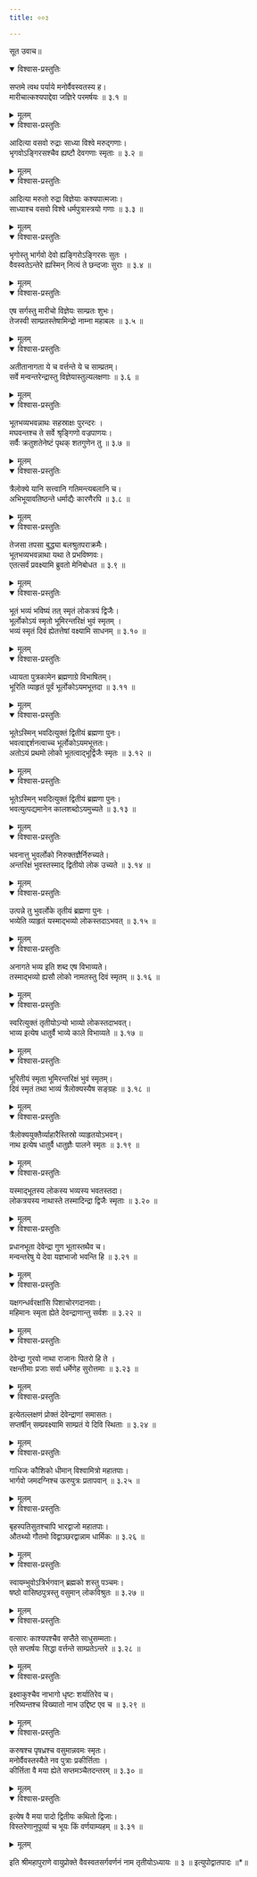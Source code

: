 ```yaml
---
title: ००३

---
```

सूत उवाच॥


<details open><summary>विश्वास-प्रस्तुतिः</summary>

सप्तमे त्वथ पर्याये मनोर्वैवस्वतस्य ह।  
मारीचात्कश्यपाद्देवा जज्ञिरे परमर्षयः ॥ ३.१ ॥
</details>

<details><summary>मूलम्</summary>

सप्तमे त्वथ पर्याये मनोर्वैवस्वतस्य ह।  
मारीचात्कश्यपाद्देवा जज्ञिरे परमर्षयः ॥ ३.१ ॥
</details>


<details open><summary>विश्वास-प्रस्तुतिः</summary>

आदित्या वसवो रुद्राः साध्या विश्वे मरुद्गणाः।  
भृगवोऽङ्गिरसश्चैव ह्यष्टौ देवगणाः स्मृताः ॥ ३.२ ॥
</details>

<details><summary>मूलम्</summary>

आदित्या वसवो रुद्राः साध्या विश्वे मरुद्गणाः।  
भृगवोऽङ्गिरसश्चैव ह्यष्टौ देवगणाः स्मृताः ॥ ३.२ ॥
</details>


<details open><summary>विश्वास-प्रस्तुतिः</summary>

आदित्या मरुतो रुद्रा विज्ञेयाः कश्यपात्मजाः।  
साध्याश्च वसवो विश्वे धर्मपुत्रास्त्रयो गणाः ॥ ३.३ ॥
</details>

<details><summary>मूलम्</summary>

आदित्या मरुतो रुद्रा विज्ञेयाः कश्यपात्मजाः।  
साध्याश्च वसवो विश्वे धर्मपुत्रास्त्रयो गणाः ॥ ३.३ ॥
</details>


<details open><summary>विश्वास-प्रस्तुतिः</summary>

भृगोस्तु भार्गवो देवो ह्यङ्गिरोऽङ्गिरसः सुतः ।  
वैवस्वतेऽन्तेरे ह्यस्मिन् नित्यं ते छन्दजाः सुराः ॥ ३.४ ॥
</details>

<details><summary>मूलम्</summary>

भृगोस्तु भार्गवो देवो ह्यङ्गिरोऽङ्गिरसः सुतः ।  
वैवस्वतेऽन्तेरे ह्यस्मिन् नित्यं ते छन्दजाः सुराः ॥ ३.४ ॥
</details>


<details open><summary>विश्वास-प्रस्तुतिः</summary>

एष सर्गस्तु मारीचो विज्ञेयः साम्प्रतः शुभः।  
तेजस्वी साम्प्रतस्तेषामिन्द्रो नाम्ना महाबलः ॥ ३.५ ॥
</details>

<details><summary>मूलम्</summary>

एष सर्गस्तु मारीचो विज्ञेयः साम्प्रतः शुभः।  
तेजस्वी साम्प्रतस्तेषामिन्द्रो नाम्ना महाबलः ॥ ३.५ ॥
</details>


<details open><summary>विश्वास-प्रस्तुतिः</summary>

अतीतानागता ये च वर्त्तन्ते ये च साम्प्रतम्।  
सर्वे मन्वन्तरेन्द्रास्तु विज्ञेयास्तुल्यलक्षणाः ॥ ३.६ ॥
</details>

<details><summary>मूलम्</summary>

अतीतानागता ये च वर्त्तन्ते ये च साम्प्रतम्।  
सर्वे मन्वन्तरेन्द्रास्तु विज्ञेयास्तुल्यलक्षणाः ॥ ३.६ ॥
</details>


<details open><summary>विश्वास-प्रस्तुतिः</summary>

भूतभव्यभवन्नाथः सहस्राक्षः पुरन्दरः ।  
मघवन्तश्च ते सर्वे श्रृङ्गिणो वज्रपाणयः।  
सर्वैः क्रतुशतेनेष्टं पृथक् शतगुणेन तु ॥ ३.७ ॥
</details>

<details><summary>मूलम्</summary>

भूतभव्यभवन्नाथः सहस्राक्षः पुरन्दरः ।  
मघवन्तश्च ते सर्वे श्रृङ्गिणो वज्रपाणयः।  
सर्वैः क्रतुशतेनेष्टं पृथक् शतगुणेन तु ॥ ३.७ ॥
</details>


<details open><summary>विश्वास-प्रस्तुतिः</summary>

त्रैलोक्ये यानि सत्त्वानि गतिमन्त्यबलानि च।  
अभिभूयावतिष्ठन्ते धर्माद्यैः कारणैरपि ॥ ३.८ ॥
</details>

<details><summary>मूलम्</summary>

त्रैलोक्ये यानि सत्त्वानि गतिमन्त्यबलानि च।  
अभिभूयावतिष्ठन्ते धर्माद्यैः कारणैरपि ॥ ३.८ ॥
</details>


<details open><summary>विश्वास-प्रस्तुतिः</summary>

तेजसा तपसा बुद्ध्या बलश्रुतपराक्रमैः।  
भूतभव्यभवन्नाथा यथा ते प्रभविष्णवः।  
एतत्सर्वं प्रवक्ष्यामि ब्रुवतो मेनिबोधत ॥ ३.९ ॥
</details>

<details><summary>मूलम्</summary>

तेजसा तपसा बुद्ध्या बलश्रुतपराक्रमैः।  
भूतभव्यभवन्नाथा यथा ते प्रभविष्णवः।  
एतत्सर्वं प्रवक्ष्यामि ब्रुवतो मेनिबोधत ॥ ३.९ ॥
</details>


<details open><summary>विश्वास-प्रस्तुतिः</summary>

भूतं भव्यं भविष्यं तत् स्मृतं लोकत्रयं द्विजैः।  
भूर्लोकोऽयं स्मृतो भूमिरन्तरिक्षं भुवं स्मृतम् ।  
भव्यं स्मृतं दिवं ह्येतत्तेषां वक्ष्यामि साधनम् ॥ ३.१० ॥
</details>

<details><summary>मूलम्</summary>

भूतं भव्यं भविष्यं तत् स्मृतं लोकत्रयं द्विजैः।  
भूर्लोकोऽयं स्मृतो भूमिरन्तरिक्षं भुवं स्मृतम् ।  
भव्यं स्मृतं दिवं ह्येतत्तेषां वक्ष्यामि साधनम् ॥ ३.१० ॥
</details>


<details open><summary>विश्वास-प्रस्तुतिः</summary>

ध्यायता पुत्रकामेन ब्रह्मणाग्रे विभाषितम्।  
भूरिति व्याहृतं पूर्वं भूर्लोकोऽयमभूत्तदा ॥ ३.११ ॥
</details>

<details><summary>मूलम्</summary>

ध्यायता पुत्रकामेन ब्रह्मणाग्रे विभाषितम्।  
भूरिति व्याहृतं पूर्वं भूर्लोकोऽयमभूत्तदा ॥ ३.११ ॥
</details>


<details open><summary>विश्वास-प्रस्तुतिः</summary>

भूतेऽस्मिन् भवदित्युक्तं द्वितीयं ब्रह्मणा पुनः।  
भवत्वाद्दर्शनत्वाच्च भूर्लोकोऽयमभूत्ततः।  
अतोऽयं प्रथमो लोको भूतत्वाद्भूर्द्विजैः स्मृतः ॥ ३.१२ ॥
</details>

<details><summary>मूलम्</summary>

भूतेऽस्मिन् भवदित्युक्तं द्वितीयं ब्रह्मणा पुनः।  
भवत्वाद्दर्शनत्वाच्च भूर्लोकोऽयमभूत्ततः।  
अतोऽयं प्रथमो लोको भूतत्वाद्भूर्द्विजैः स्मृतः ॥ ३.१२ ॥
</details>


<details open><summary>विश्वास-प्रस्तुतिः</summary>

भूतेऽस्मिन् भवदित्युक्तं द्वितीयं ब्रह्मणा पुनः।  
भवत्युत्पद्यमानेन कालशब्दोऽयमुच्यते ॥ ३.१३ ॥
</details>

<details><summary>मूलम्</summary>

भूतेऽस्मिन् भवदित्युक्तं द्वितीयं ब्रह्मणा पुनः।  
भवत्युत्पद्यमानेन कालशब्दोऽयमुच्यते ॥ ३.१३ ॥
</details>


<details open><summary>विश्वास-प्रस्तुतिः</summary>

भवनात्तु भुवर्लोको निरुक्तज्ञैर्निरुच्यते।  
अन्तरिक्षं भुवस्तस्माद् द्वितीयो लोक उच्यते ॥ ३.१४ ॥
</details>

<details><summary>मूलम्</summary>

भवनात्तु भुवर्लोको निरुक्तज्ञैर्निरुच्यते।  
अन्तरिक्षं भुवस्तस्माद् द्वितीयो लोक उच्यते ॥ ३.१४ ॥
</details>


<details open><summary>विश्वास-प्रस्तुतिः</summary>

उत्पन्ने तु भुवर्लोके तृतीयं ब्रह्मणा पुनः ।  
भव्येति व्याहृतं यस्माद्भव्यो लोकस्तदाऽभवत् ॥ ३.१५ ॥
</details>

<details><summary>मूलम्</summary>

उत्पन्ने तु भुवर्लोके तृतीयं ब्रह्मणा पुनः ।  
भव्येति व्याहृतं यस्माद्भव्यो लोकस्तदाऽभवत् ॥ ३.१५ ॥
</details>


<details open><summary>विश्वास-प्रस्तुतिः</summary>

अनागते भव्य इति शब्द एष विभाव्यते।  
तस्माद्भव्यो ह्यसौ लोको नामतस्तु दिवं स्मृतम् ॥ ३.१६ ॥
</details>

<details><summary>मूलम्</summary>

अनागते भव्य इति शब्द एष विभाव्यते।  
तस्माद्भव्यो ह्यसौ लोको नामतस्तु दिवं स्मृतम् ॥ ३.१६ ॥
</details>


<details open><summary>विश्वास-प्रस्तुतिः</summary>

स्वरित्युक्तं तृतीयोऽन्यो भाव्यो लोकस्तदाभवत्।  
भाव्य इत्येष धातुर्वै भाव्ये काले विभाव्यते ॥ ३.१७ ॥
</details>

<details><summary>मूलम्</summary>

स्वरित्युक्तं तृतीयोऽन्यो भाव्यो लोकस्तदाभवत्।  
भाव्य इत्येष धातुर्वै भाव्ये काले विभाव्यते ॥ ३.१७ ॥
</details>


<details open><summary>विश्वास-प्रस्तुतिः</summary>

भूरितीयं स्मृता भूमिरन्तरिक्षं भुवं स्मृतम्।  
दिवं स्मृतं तथा भाव्यं त्रैलोक्यस्यैष सङ्ग्रहः ॥ ३.१८ ॥
</details>

<details><summary>मूलम्</summary>

भूरितीयं स्मृता भूमिरन्तरिक्षं भुवं स्मृतम्।  
दिवं स्मृतं तथा भाव्यं त्रैलोक्यस्यैष सङ्ग्रहः ॥ ३.१८ ॥
</details>


<details open><summary>विश्वास-प्रस्तुतिः</summary>

त्रैलोक्ययुक्तैर्व्याहारैस्तिस्रो व्याहृतयोऽभवन्।  
नाथ इत्येष धातुर्वै धातुज्ञैः पालने स्मृतः ॥ ३.१९ ॥
</details>

<details><summary>मूलम्</summary>

त्रैलोक्ययुक्तैर्व्याहारैस्तिस्रो व्याहृतयोऽभवन्।  
नाथ इत्येष धातुर्वै धातुज्ञैः पालने स्मृतः ॥ ३.१९ ॥
</details>


<details open><summary>विश्वास-प्रस्तुतिः</summary>

यस्माद्भूतस्य लोकस्य भव्यस्य भवतस्तदा।  
लोकत्रयस्य नाथास्ते तस्मादिन्द्रा द्विजैः स्मृताः ॥ ३.२० ॥
</details>

<details><summary>मूलम्</summary>

यस्माद्भूतस्य लोकस्य भव्यस्य भवतस्तदा।  
लोकत्रयस्य नाथास्ते तस्मादिन्द्रा द्विजैः स्मृताः ॥ ३.२० ॥
</details>


<details open><summary>विश्वास-प्रस्तुतिः</summary>

प्रधानभूता देवेन्द्रा गुण भूतास्तथैव च।  
मन्वन्तरेषु ये देवा यज्ञभाजो भवन्ति हि ॥ ३.२१ ॥
</details>

<details><summary>मूलम्</summary>

प्रधानभूता देवेन्द्रा गुण भूतास्तथैव च।  
मन्वन्तरेषु ये देवा यज्ञभाजो भवन्ति हि ॥ ३.२१ ॥
</details>


<details open><summary>विश्वास-प्रस्तुतिः</summary>

यक्षगन्धर्वरक्षांसि पिशाचोरगदानवाः।  
महिमानः स्मृता ह्येते देवन्द्राणान्तु सर्वशः ॥ ३.२२ ॥
</details>

<details><summary>मूलम्</summary>

यक्षगन्धर्वरक्षांसि पिशाचोरगदानवाः।  
महिमानः स्मृता ह्येते देवन्द्राणान्तु सर्वशः ॥ ३.२२ ॥
</details>


<details open><summary>विश्वास-प्रस्तुतिः</summary>

देवेन्द्रा गुरवो नाथा राजानः पितरो हि ते ।  
रक्षन्तीमाः प्रजाः सर्वा धर्मेणेह सुरोत्तमाः ॥ ३.२३ ॥
</details>

<details><summary>मूलम्</summary>

देवेन्द्रा गुरवो नाथा राजानः पितरो हि ते ।  
रक्षन्तीमाः प्रजाः सर्वा धर्मेणेह सुरोत्तमाः ॥ ३.२३ ॥
</details>


<details open><summary>विश्वास-प्रस्तुतिः</summary>

इत्येतल्लक्षणं प्रोक्तं देवेन्द्राणां समासतः।  
सप्तर्षीन् सम्प्रवक्ष्यामि साम्प्रतं ये दिवि स्थिताः ॥ ३.२४ ॥
</details>

<details><summary>मूलम्</summary>

इत्येतल्लक्षणं प्रोक्तं देवेन्द्राणां समासतः।  
सप्तर्षीन् सम्प्रवक्ष्यामि साम्प्रतं ये दिवि स्थिताः ॥ ३.२४ ॥
</details>


<details open><summary>विश्वास-प्रस्तुतिः</summary>

गाधिजः कौशिको धीमान् विश्वामित्रो महातपाः।  
भार्गवो जमदग्निश्च ऊरुपुत्रः प्रतापवान् ॥ ३.२५ ॥
</details>

<details><summary>मूलम्</summary>

गाधिजः कौशिको धीमान् विश्वामित्रो महातपाः।  
भार्गवो जमदग्निश्च ऊरुपुत्रः प्रतापवान् ॥ ३.२५ ॥
</details>


<details open><summary>विश्वास-प्रस्तुतिः</summary>

बृहस्पतिसुतश्चापि भारद्वाजो महातपाः।  
औतथ्यो गौतमो विद्वाञ्छरद्वान्नाम धार्मिकः ॥ ३.२६ ॥
</details>

<details><summary>मूलम्</summary>

बृहस्पतिसुतश्चापि भारद्वाजो महातपाः।  
औतथ्यो गौतमो विद्वाञ्छरद्वान्नाम धार्मिकः ॥ ३.२६ ॥
</details>


<details open><summary>विश्वास-प्रस्तुतिः</summary>

स्वायम्भुवोऽत्रिर्भगवान् ब्रह्मको शस्तु पञ्चमः।  
षष्ठो वासिष्ठपुत्रस्तु वसुमान् लोकविश्रुतः ॥ ३.२७ ॥
</details>

<details><summary>मूलम्</summary>

स्वायम्भुवोऽत्रिर्भगवान् ब्रह्मको शस्तु पञ्चमः।  
षष्ठो वासिष्ठपुत्रस्तु वसुमान् लोकविश्रुतः ॥ ३.२७ ॥
</details>


<details open><summary>विश्वास-प्रस्तुतिः</summary>

वत्सारः काश्यपश्चैव सप्तैते साधुसम्मताः।  
एते सप्तर्षयः सिद्धा वर्त्तन्ते साम्प्रतेऽन्तरे ॥ ३.२८ ॥
</details>

<details><summary>मूलम्</summary>

वत्सारः काश्यपश्चैव सप्तैते साधुसम्मताः।  
एते सप्तर्षयः सिद्धा वर्त्तन्ते साम्प्रतेऽन्तरे ॥ ३.२८ ॥
</details>


<details open><summary>विश्वास-प्रस्तुतिः</summary>

इक्ष्वाकुश्चैव नाभागो धृष्टः शर्यातिरेव च।  
नरिष्यन्तश्च विख्यातो नाभ उद्दिष्ट एव च ॥ ३.२९ ॥
</details>

<details><summary>मूलम्</summary>

इक्ष्वाकुश्चैव नाभागो धृष्टः शर्यातिरेव च।  
नरिष्यन्तश्च विख्यातो नाभ उद्दिष्ट एव च ॥ ३.२९ ॥
</details>


<details open><summary>विश्वास-प्रस्तुतिः</summary>

करुषश्च पृषध्रश्च वसुमान्नवमः स्मृतः।  
मनोर्वैवस्तस्यैते नव पुत्राः प्रकीर्त्तिताः ।  
कीर्त्तिता वै मया ह्येते सप्तमञ्चैतदन्तरम् ॥ ३.३० ॥
</details>

<details><summary>मूलम्</summary>

करुषश्च पृषध्रश्च वसुमान्नवमः स्मृतः।  
मनोर्वैवस्तस्यैते नव पुत्राः प्रकीर्त्तिताः ।  
कीर्त्तिता वै मया ह्येते सप्तमञ्चैतदन्तरम् ॥ ३.३० ॥
</details>


<details open><summary>विश्वास-प्रस्तुतिः</summary>

इत्येष वै मया पादो द्वितीयः कथितो द्विजाः।  
विस्तरेणानुपूर्व्या च भूयः किं वर्णयाम्यहम् ॥ ३.३१ ॥
</details>

<details><summary>मूलम्</summary>

इत्येष वै मया पादो द्वितीयः कथितो द्विजाः।  
विस्तरेणानुपूर्व्या च भूयः किं वर्णयाम्यहम् ॥ ३.३१ ॥
</details>

इति श्रीमहापुराणे वायुप्रोक्ते वैवस्वतसर्गवर्णनं नाम तृतीयोऽध्यायः ॥ ३ ॥ इत्युपोद्वातपादः ॥*॥